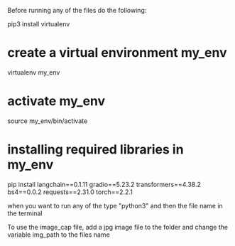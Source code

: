 Before running any of the files do the following:

pip3 install virtualenv 

# create a virtual environment my_env

virtualenv my_env 

# activate my_env

source my_env/bin/activate 

# installing required libraries in my_env

pip install langchain==0.1.11 gradio==5.23.2 transformers==4.38.2 bs4==0.0.2 requests==2.31.0 torch==2.2.1

when you want to run any of the type "python3" and then the file name in the terminal

To use the image_cap file, add a jpg image file to the folder and change the variable img_path to the files name
